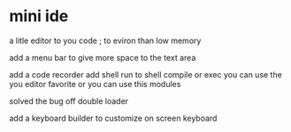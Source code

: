 # mini ide


a litle editor to you code ; to eviron than low memory

add a menu bar to give more space to the text area

add a code recorder
add shell run to shell compile or exec
you can use the you editor favorite or you can use this modules


solved the bug off double loader

add a keyboard builder to customize on screen keyboard


